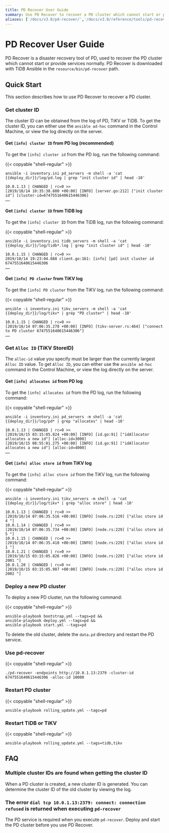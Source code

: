 ```yaml
---
title: PD Recover User Guide
summary: Use PD Recover to recover a PD cluster which cannot start or provide services normally.
aliases: ['/docs/v3.0/pd-recover/','/docs/v3.0/reference/tools/pd-recover/','/docs/tools/pd-recover/']
---
```


# PD Recover User Guide

PD Recover is a disaster recovery tool of PD, used to recover the PD cluster which cannot start or provide services normally. PD Recover is downloaded with TiDB Ansible in the `resource/bin/pd-recover` path.

## Quick Start

This section describes how to use PD Recover to recover a PD cluster.

### Get cluster ID

The cluster ID can be obtained from the log of PD, TiKV or TiDB. To get the cluster ID, you can either use the `ansible ad-hoc` command in the Control Machine, or view the log directly on the server.

#### Get `[info] cluster ID` from PD log (recommended)

To get the `[info] cluster id` from the PD log, run the following command:

{{< copyable "shell-regular" >}}

```
ansible -i inventory.ini pd_servers -m shell -a 'cat {{deploy_dir}}/log/pd.log | grep "init cluster id" | head -10'
```

```
10.0.1.13 | CHANGED | rc=0 >>
[2019/10/14 10:35:38.880 +00:00] [INFO] [server.go:212] ["init cluster id"] [cluster-id=6747551640615446306]
……
```

#### Get `[info] cluster ID` from TiDB log

To get the `[info] cluster ID` from the TiDB log, run the following command:

{{< copyable "shell-regular" >}}

```
ansible -i inventory.ini tidb_servers -m shell -a 'cat {{deploy_dir}}/log/tidb*.log | grep "init cluster id" | head -10'
```

```
10.0.1.15 | CHANGED | rc=0 >>
2019/10/14 19:23:04.688 client.go:161: [info] [pd] init cluster id 6747551640615446306
……
```

#### Get `[info] PD cluster` from TiKV log

To get the `[info] PD cluster` from the TiKV log, run the following command:

{{< copyable "shell-regular" >}}

```
ansible -i inventory.ini tikv_servers -m shell -a 'cat {{deploy_dir}}/log/tikv* | grep "PD cluster" | head -10'
```

```
10.0.1.15 | CHANGED | rc=0 >>
[2019/10/14 07:06:35.278 +00:00] [INFO] [tikv-server.rs:464] ["connect to PD cluster 6747551640615446306"]
……
```

### Get `Alloc ID` (TiKV StoreID)

The `alloc-id` value you specify must be larger than the currently largest `Alloc ID` value. To get `Alloc ID`, you can either use the `ansible ad-hoc` command in the Control Machine, or view the log directly on the server.

#### Get `[info] allocates id` from PD log

To get the `[info] allocates id` from the PD log, run the following command:

{{< copyable "shell-regular" >}}

```
ansible -i inventory.ini pd_servers -m shell -a 'cat {{deploy_dir}}/log/pd* | grep "allocates" | head -10'
```

```
10.0.1.13 | CHANGED | rc=0 >>
[2019/10/15 03:15:05.824 +00:00] [INFO] [id.go:91] ["idAllocator allocates a new id"] [alloc-id=3000]
[2019/10/15 08:55:01.275 +00:00] [INFO] [id.go:91] ["idAllocator allocates a new id"] [alloc-id=4000]
……
```

#### Get `[info] alloc store id` from TiKV log

To get the `[info] alloc store id` from the TiKV log, run the following command:

{{< copyable "shell-regular" >}}

```
ansible -i inventory.ini tikv_servers -m shell -a 'cat {{deploy_dir}}/log/tikv* | grep "alloc store" | head -10'
```

```
10.0.1.13 | CHANGED | rc=0 >>
[2019/10/14 07:06:35.516 +00:00] [INFO] [node.rs:229] ["alloc store id 4 "]
10.0.1.14 | CHANGED | rc=0 >>
[2019/10/14 07:06:35.734 +00:00] [INFO] [node.rs:229] ["alloc store id 5 "]
10.0.1.15 | CHANGED | rc=0 >>
[2019/10/14 07:06:35.418 +00:00] [INFO] [node.rs:229] ["alloc store id 1 "]
10.0.1.21 | CHANGED | rc=0 >>
[2019/10/15 03:15:05.826 +00:00] [INFO] [node.rs:229] ["alloc store id 2001 "]
10.0.1.20 | CHANGED | rc=0 >>
[2019/10/15 03:15:05.987 +00:00] [INFO] [node.rs:229] ["alloc store id 2002 "]
```

### Deploy a new PD cluster

To deploy a new PD cluster, run the following command:

{{< copyable "shell-regular" >}}

```
ansible-playbook bootstrap.yml --tags=pd &&
ansible-playbook deploy.yml --tags=pd &&
ansible-playbook start.yml --tags=pd
```

To delete the old cluster, delete the `data.pd` directory and restart the PD service.

### Use pd-recover

{{< copyable "shell-regular" >}}

```
./pd-recover -endpoints http://10.0.1.13:2379 -cluster-id 6747551640615446306 -alloc-id 10000
```

### Restart PD cluster

{{< copyable "shell-regular" >}}

```
ansible-playbook rolling_update.yml --tags=pd
```

### Restart TiDB or TiKV

{{< copyable "shell-regular" >}}

```
ansible-playbook rolling_update.yml --tags=tidb,tikv
```

## FAQ

### Multiple cluster IDs are found when getting the cluster ID

When a PD cluster is created, a new cluster ID is generated. You can determine the cluster ID of the old cluster by viewing the log.

### The error `dial tcp 10.0.1.13:2379: connect: connection refused` is returned when executing `pd-recover`

The PD service is required when you execute `pd-recover`. Deploy and start the PD cluster before you use PD Recover.
